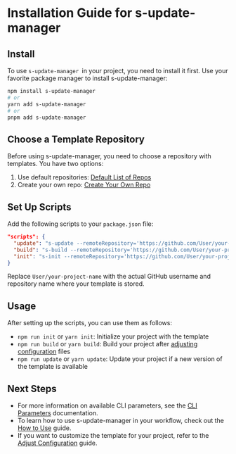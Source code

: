 # Installation Guide for s-update-manager

## Install

To use `s-update-manager `in your project, you need to install it first. Use your favorite package manager to install s-update-manager:

```bash
npm install s-update-manager
# or
yarn add s-update-manager
# or
pnpm add s-update-manager
```

## Choose a Template Repository

Before using s-update-manager, you need to choose a repository with templates. You have two options:

1. Use default repositories: [Default List of Repos](default-list-repo.md)
2. Create your own repo: [Create Your Own Repo](create-your-own-repo.md)

## Set Up Scripts

Add the following scripts to your `package.json` file:

```json
"scripts": {
  "update": "s-update --remoteRepository='https://github.com/User/your-project-name/tree/main/templateCatalog'",
  "build": "s-build --remoteRepository='https://github.com/User/your-project-name/tree/main/templateCatalog'",
  "init": "s-init --remoteRepository='https://github.com/User/your-project-name/tree/main/templateCatalog'"
}
```

Replace `User/your-project-name` with the actual GitHub username and repository name where your template is stored.

## Usage

After setting up the scripts, you can use them as follows:

- `npm run init` or `yarn init`: Initialize your project with the template
- `npm run build` or `yarn build`: Build your project after [adjusting configuration](adjust-configuration.md) files
- `npm run update` or `yarn update`: Update your project if a new version of the template is available

## Next Steps

- For more information on available CLI parameters, see the [CLI Parameters](cli-parameters.md) documentation.
- To learn how to use s-update-manager in your workflow, check out the [How to Use](howToUse.md) guide.
- If you want to customize the template for your project, refer to the [Adjust Configuration](adjust-configuration.md) guide.
